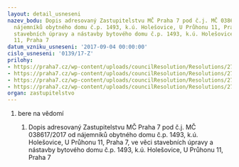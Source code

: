 ```yaml
---
layout: detail_usneseni
nazev_bodu: Dopis adresovaný Zastupitelstvu MČ Praha 7 pod č.j. MČ 038617/2017 od
  nájemníků obytného domu č.p. 1493, k.ú. Holešovice, U Průhonu 11, Praha 7, ve věci
  stavebních úpravy a nástavby bytového domu č.p. 1493, k.ú. Holešovice, U Průhonu
  11, Praha 7
datum_vzniku_usneseni: '2017-09-04 00:00:00'
cislo_usneseni: '0139/17-Z'
prilohy:
- https://praha7.cz/wp-content/uploads/councilResolution/Resolutions/27312/export/dopis_duvod~244196.doc
- https://praha7.cz/wp-content/uploads/councilResolution/Resolutions/27312/export/dopis_7~244195.pdf
- https://praha7.cz/wp-content/uploads/councilResolution/Resolutions/27312/export/usneseniradaa~244193.pdf
- https://praha7.cz/wp-content/uploads/councilResolution/Resolutions/27312/export/export~301125.pdf
organ: zastupitelstvo
---
```

<OL class=urzList_view id=urzList>
<LI class=urzClass1><SPAN name="1">bere na vědomí</SPAN> 
<OL class=urzOlClass>
<LI class=urzClass2 style="TEXT-ALIGN: left"><SPAN>
<P>Dopis adresovaný Zastupitelstvu MČ Praha 7 pod č.j. MČ 038617/2017 od nájemníků obytného domu č.p. 1493, k.ú. Holešovice, U Průhonu 11, Praha 7, ve věci stavebních úpravy a nástavby bytového domu č.p. 1493, k.ú. Holešovice, U Průhonu 11, Praha 7</P></SPAN></LI></OL></LI></OL>